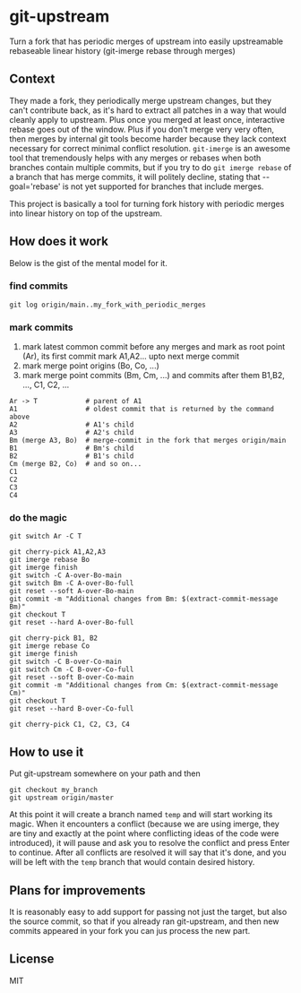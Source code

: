 # git-upstream

Turn a fork that has periodic merges of upstream into easily upstreamable rebaseable linear history (git-imerge rebase through merges)

## Context

They made a fork, they periodically merge upstream changes, but they can't contribute back, as it's hard to extract all patches in a way that would cleanly apply to upstream. Plus once you merged at least once, interactive rebase goes out of the window. Plus if you don't merge very very often, then merges by internal git tools become harder because they lack context necessary for correct minimal conflict resolution. `git-imerge` is an awesome tool that tremendously helps with any merges or rebases when both branches contain multiple commits, but if you try to do `git imerge rebase` of a branch that has merge commits, it will politely decline, stating that --goal='rebase' is not yet supported for branches that include merges.

This project is basically a tool for turning fork history with periodic merges into linear history on top of the upstream.

## How does it work

Below is the gist of the mental model for it. 

### find commits

```
git log origin/main..my_fork_with_periodic_merges
```

### mark commits

1. mark latest common commit before any merges and mark as root point (Ar), its first commit mark A1,A2... upto next merge commit
2. mark merge point origins (Bo, Co, ...)
3. mark merge point commits (Bm, Cm, ...) and commits after them B1,B2, ..., C1, C2, ...

```
Ar -> T            # parent of A1    
A1                 # oldest commit that is returned by the command above    
A2                 # A1's child    
A3                 # A2's child    
Bm (merge A3, Bo)  # merge-commit in the fork that merges origin/main    
B1                 # Bm's child    
B2                 # B1's child    
Cm (merge B2, Co)  # and so on...    
C1    
C2    
C3    
C4
```

### do the magic

    git switch Ar -C T

    git cherry-pick A1,A2,A3
    git imerge rebase Bo
    git imerge finish
    git switch -C A-over-Bo-main
    git switch Bm -C A-over-Bo-full
    git reset --soft A-over-Bo-main
    git commit -m "Additional changes from Bm: $(extract-commit-message Bm)"
    git checkout T
    git reset --hard A-over-Bo-full
    
    git cherry-pick B1, B2
    git imerge rebase Co
    git imerge finish
    git switch -C B-over-Co-main
    git switch Cm -C B-over-Co-full
    git reset --soft B-over-Co-main
    git commit -m "Additional changes from Cm: $(extract-commit-message Cm)"
    git checkout T
    git reset --hard B-over-Co-full

    git cherry-pick C1, C2, C3, C4

## How to use it

Put git-upstream somewhere on your path and then

    git checkout my_branch
    git upstream origin/master

At this point it will create a branch named `temp` and will start working its magic. When it encounters a conflict (because we are using imerge, they are tiny and exactly at the point where conflicting ideas of the code were introduced), it will pause and ask you to resolve the conflict and press Enter to continue. After all conflicts are resolved it will say that it's done, and you will be left with the `temp` branch that would contain desired history.

## Plans for improvements

It is reasonably easy to add support for passing not just the target, but also the source commit, so that if you already ran git-upstream, and then new commits appeared in your fork you can jus process the new part.

## License

MIT
